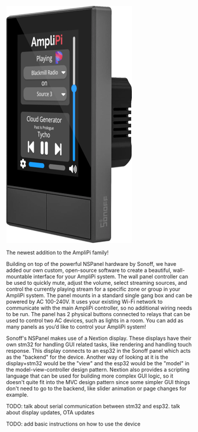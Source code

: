 ![Image of display homepage](images/home_page_on_display_transparent_smaller.png)

[//]: # (<img src="images/home_page_on_display_transparent.png" width="354" height="669">)

The newest addition to the AmpliPi family!

Building on top of the powerful NSPanel hardware by Sonoff, we have added our own custom, open-source software to create a beautiful, wall-mountable interface for your AmpliPi system. The wall panel controller can be used to quickly mute, adjust the volume, select streaming sources, and control the currently playing stream for a specific zone or group in your AmpliPi system. The panel mounts in a standard single gang box and can be powered by AC 100-240V. It uses your existing Wi-Fi network to communicate with the main AmpliPi controller, so no additional wiring needs to be run. The panel has 2 physical buttons connected to relays that can be used to control two AC devices, such as lights in a room. You can add as many panels as you’d like to control your AmpliPi system!

Sonoff's NSPanel makes use of a Nextion display. These displays have their own stm32 for handling GUI related tasks, like rendering and handling touch response. This display connects to an esp32 in the Sonoff panel which acts as the "backend" for the device. Another way of looking at it is the display+stm32 would be the "view" and the esp32 would be the "model" in the model-view-controller design pattern. Nextion also provides a scripting language that can be used for building more complex GUI logic, so it doesn't quite fit into the MVC design pattern since some simpler GUI things don't need to go to the backend, like slider animation or page changes for example.

TODO: talk about serial communication between stm32 and esp32. talk about display updates, OTA updates

TODO: add basic instructions on how to use the device

